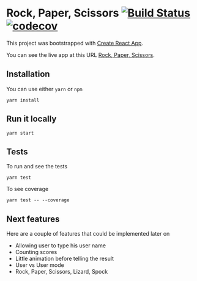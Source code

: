 # Rock, Paper, Scissors [![Build Status](https://travis-ci.org/websilone/rock-paper-scissors.svg?branch=master)](https://travis-ci.org/websilone/rock-paper-scissors) [![codecov](https://codecov.io/gh/websilone/rock-paper-scissors/branch/master/graph/badge.svg)](https://codecov.io/gh/websilone/rock-paper-scissors)

This project was bootstrapped with [Create React App](https://github.com/facebookincubator/create-react-app).

You can see the live app at this URL [Rock, Paper, Scissors](https://rock-paper-scissors-webapp.herokuapp.com/).

## Installation
You can use either `yarn` or `npm`
````
yarn install
````
## Run it locally
```
yarn start
```

## Tests
To run and see the tests
```
yarn test
```

To see coverage
```
yarn test -- --coverage
```

## Next features
Here are a couple of features that could be implemented later on
- Allowing user to type his user name
- Counting scores
- Little animation before telling the result
- User vs User mode
- Rock, Paper, Scissors, Lizard, Spock